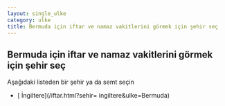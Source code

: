 ```yaml
---
layout: single_ulke
category: ulke
title: Bermuda için iftar ve namaz vakitlerini görmek için şehir seç
---
```



## Bermuda için iftar ve namaz vakitlerini görmek için şehir seç

Aşağıdaki listeden bir şehir ya da semt seçin


* [ İngiltere](/iftar.html?sehir= ingiltere&ulke=Bermuda)
